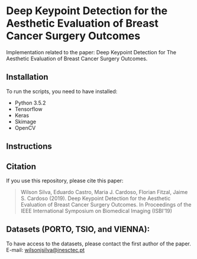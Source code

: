 # Deep Keypoint Detection for the Aesthetic Evaluation of Breast Cancer Surgery Outcomes
Implementation related to the paper: Deep Keypoint Detection for The Aesthetic Evaluation of Breast Cancer Surgery Outcomes.

## Installation 
To run the scripts, you need to have installed: 
* Python 3.5.2 
* Tensorflow 
* Keras 
* Skimage 
* OpenCV

## Instructions 

## Citation
If you use this repository, please cite this paper:

> Wilson Silva, Eduardo Castro, Maria J. Cardoso, Florian Fitzal, Jaime S. Cardoso (2019). Deep Keypoint Detection for the Aesthetic Evaluation of Breast Cancer Surgery Outcomes. In Proceedings of the IEEE International Symposium on Biomedical Imaging (ISBI'19)

## Datasets (PORTO, TSIO, and VIENNA): 
To have access to the datasets, please contact the first author of the paper. E-mail: wilsonjsilva@inesctec.pt
